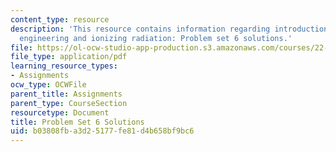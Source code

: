 ```yaml
---
content_type: resource
description: 'This resource contains information regarding introduction to nuclear
  engineering and ionizing radiation: Problem set 6 solutions.'
file: https://ol-ocw-studio-app-production.s3.amazonaws.com/courses/22-01-introduction-to-nuclear-engineering-and-ionizing-radiation-fall-2016/b03808fba3d25177fe81d4b658bf9bc6_MIT22_01F16_ProblemSet6Sol.pdf
file_type: application/pdf
learning_resource_types:
- Assignments
ocw_type: OCWFile
parent_title: Assignments
parent_type: CourseSection
resourcetype: Document
title: Problem Set 6 Solutions
uid: b03808fb-a3d2-5177-fe81-d4b658bf9bc6
---
```

